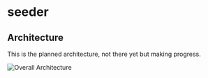 # seeder

## Architecture

This is the planned architecture, not there yet but making progress.

![Overall Architecture](https://raw.githubusercontent.com/samkeen/seeder/master/docs/SeederArchitecture.png)
